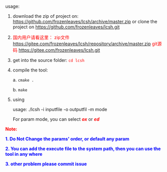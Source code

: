  usage:
1. download the zip of project on: <https://github.com/frozenleaves/lcsh/archive/master.zip>
 or clone the project on <https://github.com/frozenleaves/lcsh.git>

2. <font color=red>国内用户请看这里： 
zip文件 <https://gitee.com/frozenleaves/lcsh/repository/archive/master.zip>
git源码 <https://gitee.com/frozenleaves/lcsh.git></font>

3. get into the source folder: <font color=red>```cd lcsh```</font>

4. compile the tool:
    
    a. ```cmake .```
    
    b. ```make```
    


4. using

    usage:
    ./lcsh -i inputfile -o outputfil -m mode
    
    
   For param mode, you can select <font color=red>***ox***</font> or <font color=red>***ed***</font>

<font color="red">**Note:**</font>

<font color="blue">**1. Do Not Change the params' order, or default any param**</font>

<font color="blue">**2. You can add the execute file to the system path, then you can use the tool in any where**</font>

<font color="blue">**3. other problem please commit issue**</font>